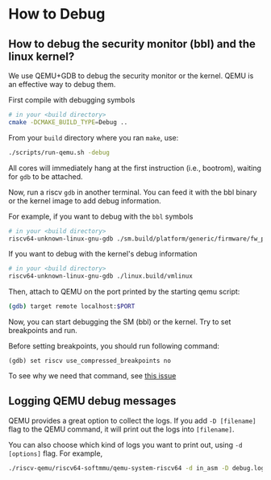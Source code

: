 # How to Debug

## How to debug the security monitor (bbl) and the linux kernel?

We use QEMU+GDB to debug the security monitor or the kernel.
QEMU is an effective way to debug them.

First compile with debugging symbols

```bash
# in your <build directory>
cmake -DCMAKE_BUILD_TYPE=Debug ..
```

From your `build` directory where you ran `make`, use:

```bash
./scripts/run-qemu.sh -debug
```

All cores will immediately hang at the first instruction (i.e., bootrom), waiting for `gdb` to be attached.

Now, run a riscv `gdb` in another terminal.  You can feed it with the
bbl binary or the kernel image to add debug information.  


For example, if you want to debug with the `bbl` symbols

```bash
# in your <build directory>
riscv64-unknown-linux-gnu-gdb ./sm.build/platform/generic/firmware/fw_payload.elf
```

If you want to debug with the kernel's debug information

```bash
# in your <build directory>
riscv64-unknown-linux-gnu-gdb ./linux.build/vmlinux
```

Then, attach to QEMU on the port printed by the starting qemu script:

```bash
(gdb) target remote localhost:$PORT
```

Now, you can start debugging the SM (bbl) or the kernel.
Try to set breakpoints and run.

Before setting breakpoints, you should run following command:

```
(gdb) set riscv use_compressed_breakpoints no
```

To see why we need that command, see [this issue](https://github.com/riscv/riscv-binutils-gdb/issues/106)

## Logging QEMU debug messages

QEMU provides a great option to collect the logs.
If you add `-D [filename]` flag to the QEMU command, it will print out the logs into `[filename]`.

You can also choose which kind of logs you want to print out, using `-d [options]` flag.
For example,

```bash
./riscv-qemu/riscv64-softmmu/qemu-system-riscv64 -d in_asm -D debug.log #...etc...
```
